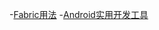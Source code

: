 -[Fabric用法](http://www.jianshu.com/p/59d80fd38cf4)
-[Android实用开发工具](http://www.jianshu.com/p/59d80fd38cf4)
